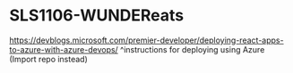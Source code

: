 # SLS1106-WUNDEReats 

https://devblogs.microsoft.com/premier-developer/deploying-react-apps-to-azure-with-azure-devops/
 ^instructions for deploying using Azure
   (Import repo instead)